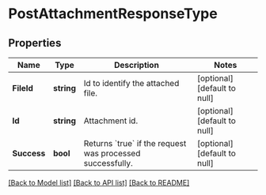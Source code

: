 # PostAttachmentResponseType

## Properties
Name | Type | Description | Notes
------------ | ------------- | ------------- | -------------
**FileId** | **string** | Id to identify the attached file.  | [optional] [default to null]
**Id** | **string** | Attachment id.  | [optional] [default to null]
**Success** | **bool** | Returns &#x60;true&#x60; if the request was processed successfully.  | [optional] [default to null]

[[Back to Model list]](../README.md#documentation-for-models) [[Back to API list]](../README.md#documentation-for-api-endpoints) [[Back to README]](../README.md)



